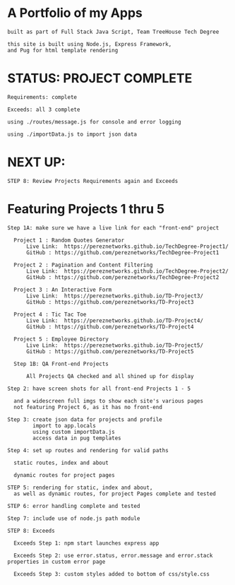 # A Portfolio of my Apps

    built as part of Full Stack Java Script, Team TreeHouse Tech Degree  

    this site is built using Node.js, Express Framework,
    and Pug for html template rendering

# STATUS: PROJECT COMPLETE

    Requirements: complete

    Exceeds: all 3 complete

    using ./routes/message.js for console and error logging

    using ./importData.js to import json data  
    
# NEXT UP:

    STEP 8: Review Projects Requirements again and Exceeds

# Featuring Projects 1 thru 5

    Step 1A: make sure we have a live link for each "front-end" project

      Project 1 : Random Quotes Generator
          Live Link:  https://pereznetworks.github.io/TechDegree-Project1/
          GitHub : https://github.com/pereznetworks/TechDegree-Project1

      Project 2 : Pagination and Content Filtering
          Live Link:  https://pereznetworks.github.io/TechDegree-Project2/
          GitHub : https://github.com/pereznetworks/TechDegree-Project2

      Project 3 : An Interactive Form
          Live Link:  https://pereznetworks.github.io/TD-Project3/
          GitHub : https://github.com/pereznetworks/TD-Project3

      Project 4 : Tic Tac Toe
          Live Link:  https://pereznetworks.github.io/TD-Project4/
          GitHub : https://github.com/pereznetworks/TD-Project4

      Project 5 : Employee Directory
          Live Link:  https://pereznetworks.github.io/TD-Project5/
          GitHub : https://github.com/pereznetworks/TD-Project5

      Step 1B: QA Front-end Projects

          All Projects QA checked and all shined up for display

    Step 2: have screen shots for all front-end Projects 1 - 5

      and a widescreen full imgs to show each site's various pages
      not featuring Project 6, as it has no front-end

    Step 3: create json data for projects and profile
            import to app.locals
            using custom importData.js
            access data in pug templates

    Step 4: set up routes and rendering for valid paths

      static routes, index and about

      dynamic routes for project pages

    STEP 5: rendering for static, index and about,
      as well as dynamic routes, for project Pages complete and tested

    STEP 6: error handling complete and tested

    Step 7: include use of node.js path module

    STEP 8: Exceeds

      Exceeds Step 1: npm start launches express app

      Exceeds Step 2: use error.status, error.message and error.stack properties in custom error page

      Exceeds Step 3: custom styles added to bottom of css/style.css
